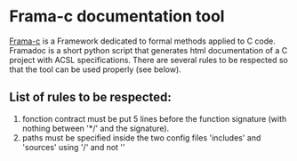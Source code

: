 # Frama-c documentation tool

[Frama-c](https://frama-c.com/) is a Framework dedicated to formal methods applied to C code. Framadoc is a short python script that generates html documentation of a C project with ACSL specifications. There are several rules to be respected so that the tool can be used properly (see below).

## List of rules to be respected:

1. fonction contract must be put 5 lines before the function signature (with nothing between '*/' and the signature).
2. paths must be specified inside the two config files 'includes' and 'sources' using '/' and not '\'
